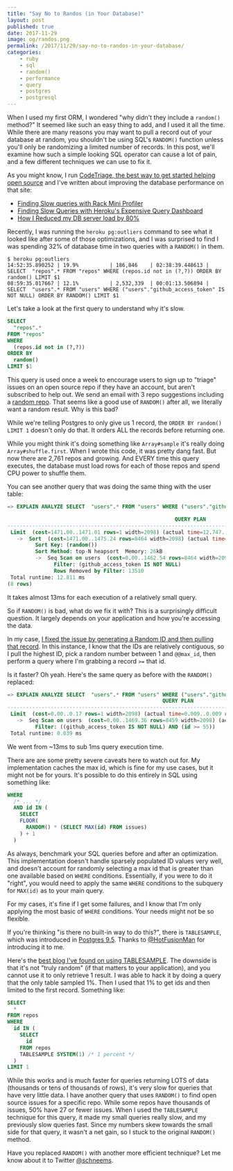 ```yaml
---
title: "Say No to Randos (in Your Database)"
layout: post
published: true
date: 2017-11-29
image: og/randos.png
permalink: /2017/11/29/say-no-to-randos-in-your-database/
categories:
    - ruby
    - sql
    - random()
    - performance
    - query
    - postgres
    - postgresql
---
```


When I used my first ORM, I wondered "why didn't they include a `random()` method?" It seemed like such an easy thing to add, and I used it all the time. While there are many reasons you may want to pull a record out of your database at random, you shouldn't be using SQL's `RANDOM()` function unless you'll only be randomizing a limited number of records. In this post, we'll examine how such a simple looking SQL operator can cause a lot of pain, and a few different techniques we can use to fix it.

As you might know, I run [CodeTriage, the best way to get started helping open source](https://www.codetriage.com) and I've written about improving the database performance on that site:

- [Finding Slow queries with Rack Mini Profiler](https://schneems.com/2017/06/22/a-tale-of-slow-pagination/)
- [Finding Slow Queries with Heroku's Expensive Query Dashboard](https://www.schneems.com/2017/07/11/using-herokus-expensive-query-dashboard-to-speed-up-your-app/)
- [How I Reduced my DB server load by 80%](https://www.schneems.com/2017/07/18/how-i-reduced-my-db-server-load-by-80/)

Recently, I was running the `heroku pg:outliers` command to see what it looked like after some of those optimizations, and I was surprised to find I was spending 32% of database time in two queries with a `RANDOM()` in them.

```term
$ heroku pg:outliers
14:52:35.890252 | 19.9%          | 186,846    | 02:38:39.448613 | SELECT  "repos".* FROM "repos" WHERE (repos.id not in (?,?)) ORDER BY random() LIMIT $1
08:59:35.017667 | 12.1%          | 2,532,339  | 00:01:13.506894 | SELECT  "users".* FROM "users" WHERE ("users"."github_access_token" IS NOT NULL) ORDER BY RANDOM() LIMIT $1
 ```

Let's take a look at the first query to understand why it's slow.

```sql
SELECT
  "repos".*
FROM "repos"
WHERE
  (repos.id not in (?,?))
ORDER BY
  random()
LIMIT $1
```

This query is used once a week to encourage users to sign up to "triage" issues on an open source repo if they have an account, but aren't subscribed to help out. We send an email with 3 repo suggestions including a [random repo](https://github.com/codetriage/codetriage/blob/49b243f1a295ecb19b4e2efa75aa38bd6ec5e2bf/app/mailers/user_mailer.rb#L42). That seems like a good use of `RANDOM()` after all, we literally want a random result. Why is this bad?

While we're telling Postgres to only give us 1 record, the `ORDER BY random() LIMIT 1` doesn't only do that. It orders ALL the records before returning one.

While you might think it's doing something like `Array#sample` it's really doing `Array#shuffle.first`. When I wrote this code, it was pretty dang fast. But now there are 2,761 repos and growing. And EVERY time this query executes, the database must load rows for each of those repos and spend CPU power to shuffle them.

You can see another query that was doing the same thing with the user table:

```sql
=> EXPLAIN ANALYZE SELECT  "users".* FROM "users" WHERE ("users"."github_access_token" IS NOT NULL) ORDER BY RANDOM() LIMIT 1;

                                                      QUERY PLAN
-----------------------------------------------------------------------------------------------------------------------
 Limit  (cost=1471.00..1471.01 rows=1 width=2098) (actual time=12.747..12.748 rows=1 loops=1)
   ->  Sort  (cost=1471.00..1475.24 rows=8464 width=2098) (actual time=12.745..12.745 rows=1 loops=1)
         Sort Key: (random())
         Sort Method: top-N heapsort  Memory: 26kB
         ->  Seq Scan on users  (cost=0.00..1462.54 rows=8464 width=2098) (actual time=0.013..7.327 rows=8726 loops=1)
               Filter: (github_access_token IS NOT NULL)
               Rows Removed by Filter: 13510
 Total runtime: 12.811 ms
(8 rows)
```

It takes almost 13ms for each execution of a relatively small query.

So if `RANDOM()` is bad, what do we fix it with? This is a surprisingly difficult question. It largely depends on your application and how you're accessing the data.

In my case, [I fixed the issue by generating a Random ID and then pulling that record](https://github.com/codetriage/codetriage/pull/647). In this instance, I know that the IDs are relatively contiguous, so I pull the highest ID, pick a random number between 1 and `@@max_id`, then perform a query where I'm grabbing a record `>=` that id.

Is it faster? Oh yeah. Here's the same query as before with the `RANDOM()` replaced:

```sql
=> EXPLAIN ANALYZE SELECT  "users".* FROM "users" WHERE ("users"."github_access_token" IS NOT NULL) AND id >= 55 LIMIT 1;
                                                  QUERY PLAN
--------------------------------------------------------------------------------------------------------------
 Limit  (cost=0.00..0.17 rows=1 width=2098) (actual time=0.009..0.009 rows=1 loops=1)
   ->  Seq Scan on users  (cost=0.00..1469.36 rows=8459 width=2098) (actual time=0.009..0.009 rows=1 loops=1)
         Filter: ((github_access_token IS NOT NULL) AND (id >= 55))
 Total runtime: 0.039 ms
```

We went from ~13ms to sub 1ms query execution time.

There are are some pretty severe caveats here to watch out for. My implementation caches the max id, which is fine for my use cases, but it might not be for yours. It's possible to do this entirely in SQL using something like:

```sql
WHERE
  /* ... */
  AND id IN (
    SELECT
    FLOOR(
      RANDOM() * (SELECT MAX(id) FROM issues)
    ) + 1
  )
```

As always, benchmark your SQL queries before and after an optimization. This implementation doesn't handle sparsely populated ID values very well, and doesn't account for randomly selecting a max id that is greater than one available based on `WHERE` conditions. Essentially, if you were to do it "right", you would need to apply the same `WHERE` conditions to the subquery for `MAX(id)` as to your main query.

For my cases, it's fine if I get some failures, and I know that I'm only applying the most basic of `WHERE` conditions. Your needs might not be so flexible.

If you're thinking "is there no built-in way to do this?", there is `TABLESAMPLE`, which was introduced in [Postgres 9.5](https://www.postgresql.org/docs/9.5/static/tablesample-method.html). Thanks to [@HotFusionMan](https://twitter.com/HotFusionMan) for introducing it to me.

Here's the [best blog I've found on using TABLESAMPLE](https://blog.2ndquadrant.com/tablesample-in-postgresql-9-5-2/). The downside is that it's not "truly random" (if that matters to your application), and you cannot use it to only retrieve 1 result. I was able to hack it by doing a query that the only table sampled 1%. Then I used that 1% to get ids and then limited to the first record. Something like:

```sql
SELECT
  *
FROM repos
WHERE
  id IN (
    SELECT
      id
    FROM repos
    TABLESAMPLE SYSTEM(1) /* 1 percent */
  )
LIMIT 1
```

While this works and is much faster for queries returning LOTS of data (thousands or tens of thousands of rows), it's very slow for queries that have very little data. I have another query that uses `RANDOM()` to find open source issues for a specific repo. While some repos have thousands of issues, 50% have 27 or fewer issues. When I used the `TABLESAMPLE` technique for this query, it made my small queries really slow, and my previously slow queries fast. Since my numbers skew towards the small side for that query, it wasn't a net gain, so I stuck to the original `RANDOM()` method.

Have you replaced `RANDOM()` with another more efficient technique? Let me know about it to Twitter [@schneems](https://twitter.com/schneems).


